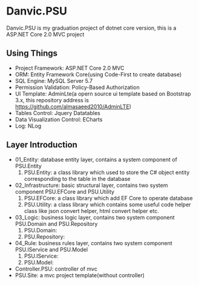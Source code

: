 # Danvic.PSU
Danvic.PSU is my graduation project of dotnet core version, this is a ASP.NET Core 2.0 MVC project 

## Using Things
- Project Framework: ASP.NET Core 2.0 MVC
- ORM: Entity Framework Core(using Code-First to create database)
- SQL Engine: MySQL Server 5.7
- Permission Validation: Policy-Based Authorization
- UI Template: AdminLte(a opern source ui template based on Bootstrap 3.x, this repository address is https://github.com/almasaeed2010/AdminLTE)
- Tables Control: Jquery Datatables
- Data Visualization Control: ECharts
- Log: NLog

## Layer Introduction
- 01_Entity: database entity layer, contains a system component of PSU.Entity
  1. PSU.Entity: a class library which used to store the C# object entity corresponding to the table in the database
- 02_Infrastructure: basic structural layer, contains two system component PSU.EFCore and PSU.Utility
  1. PSU.EFCore: a class library which add EF Core to operate database 
  2. PSU.Utility: a class library which contains some useful code helper class like json convert helper, html convert helper etc.
- 03_Logic: business logic layer, contains two system component PSU.Domain and PSU.Repository
  1. PSU.Domain:
  2. PSU.Repository:
- 04_Rule: business rules layer, contains two system component PSU.IService and PSU.Model
  1. PSU.IService:
  2. PSU.Model:
- Controller.PSU: controller of mvc
- PSU.Site: a mvc project template(without controller)

